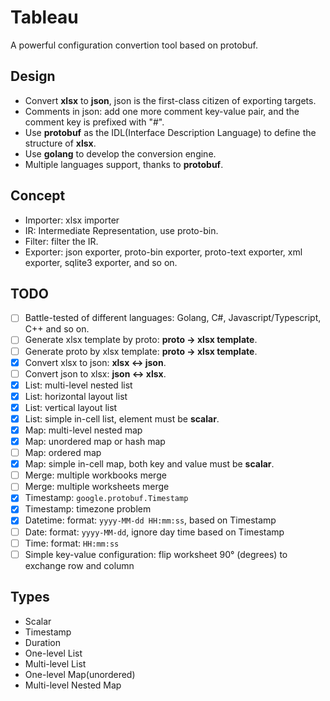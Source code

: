 # Tableau
A powerful configuration convertion tool based on protobuf.

## Design
- Convert **xlsx** to **json**, json is the first-class citizen of exporting targets.
- Comments in json: add one more comment key-value pair, and the comment key is prefixed with "#".
- Use **protobuf** as the IDL(Interface Description Language) to define the structure of **xlsx**.
- Use **golang** to develop the conversion engine.
- Multiple languages support, thanks to **protobuf**.

## Concept
- Importer: xlsx importer
- IR: Intermediate Representation, use proto-bin.
- Filter: filter the IR.
- Exporter: json exporter, proto-bin exporter, proto-text exporter, xml exporter, sqlite3 exporter, and so on.

## TODO
- [ ] Battle-tested of different languages: Golang, C#, Javascript/Typescript, C++ and so on.
- [ ] Generate xlsx template by proto: **proto -> xlsx template**.
- [ ] Generate proto by xlsx template: **proto -> xlsx template**.
- [x] Convert xlsx to json: **xlsx <-> json**.
- [ ] Convert json to xlsx: **json <-> xlsx**.
- [x] List: multi-level nested list
- [x] List: horizontal layout list
- [x] List: vertical layout list
- [x] List: simple in-cell list, element must be **scalar**.
- [x] Map: multi-level nested map
- [x] Map: unordered map or hash map
- [ ] Map: ordered map
- [x] Map: simple in-cell map, both key and value must be **scalar**.
- [ ] Merge: multiple workbooks merge
- [ ] Merge: multiple worksheets merge
- [x] Timestamp: `google.protobuf.Timestamp`
- [x] Timestamp: timezone problem
- [x] Datetime: format: `yyyy-MM-dd HH:mm:ss`, based on Timestamp
- [ ] Date: format: `yyyy-MM-dd`, ignore day time based on Timestamp
- [ ] Time: format: `HH:mm:ss`
- [ ] Simple key-value configuration: flip worksheet 90° (degrees) to exchange row and column 
## Types
- Scalar
- Timestamp
- Duration
- One-level List
- Multi-level List
- One-level Map(unordered)
- Multi-level Nested Map

